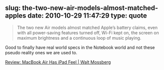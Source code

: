 slug: the-two-new-air-models-almost-matched-apples
date: 2010-10-29 11:47:29
type: quote
---

> The two new Air models almost matched Apple’s battery claims, even with all power-saving features turned off, Wi-Fi kept on, the screen on maximum brightness and a continuous loop of music playing.

Good to finally have real world specs in the Notebook world and not these pseudo reality ones we are used to.

 [Review: MacBook Air Has iPad Feel | Walt Mossberg](http://ptech.allthingsd.com/20101027/macbook-air-has-the-feel-of-an-ipad-in-a-laptop/)
